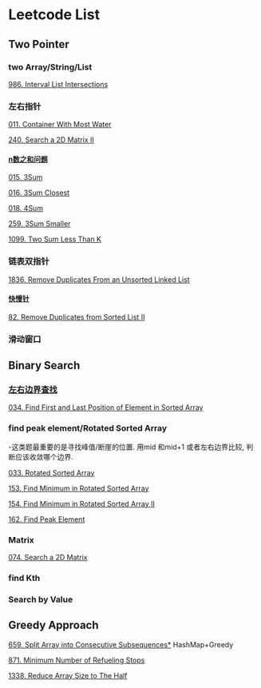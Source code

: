# Leetcode List
## Two Pointer
### two Array/String/List
[986. Interval List Intersections](https://github.com/youdanzh/Leetcode/blob/main/TwoPointers/LCproblems/986.%20Interval%20List%20Intersections.java)
### 左右指针
[011. Container With Most Water](https://github.com/youdanzh/Leetcode/blob/main/TwoPointers/LCproblems/011.%20Container%20With%20Most%20Water.java)

[240. Search a 2D Matrix II](https://github.com/youdanzh/Leetcode/blob/main/TwoPointers/LCproblems/240.%20Search%20a%202D%20Matrix%20II.java)

#### [n数之和问题](https://github.com/youdanzh/Leetcode/blob/main/TwoPointers/two_sum_template.java)
[015. 3Sum](https://github.com/youdanzh/Leetcode/blob/main/TwoPointers/LCproblems/015.3Sum.java)

[016. 3Sum Closest](https://github.com/youdanzh/Leetcode/blob/main/TwoPointers/LCproblems/016.3Sum%20closest.java)

[018. 4Sum](https://github.com/youdanzh/Leetcode/blob/main/TwoPointers/LCproblems/18.%204Sum.java)

[259. 3Sum Smaller](https://github.com/youdanzh/Leetcode/blob/main/TwoPointers/LCproblems/259.3Sum%20Smaller.java)

[1099. Two Sum Less Than K](https://github.com/youdanzh/Leetcode/blob/main/TwoPointers/LCproblems/1099.%20Two%20Sum%20Less%20Than%20K.java)
### 链表双指针
[1836. Remove Duplicates From an Unsorted Linked List](https://github.com/youdanzh/Leetcode/blob/main/TwoPointers/LCproblems/1836.%20Remove%20Duplicates%20From%20an%20Unsorted%20Linked%20List.java)
#### [快慢针](https://github.com/youdanzh/Leetcode/blob/main/TwoPointers/Fast_slow.java)
[82. Remove Duplicates from Sorted List II](https://github.com/youdanzh/Leetcode/blob/main/TwoPointers/LCproblems/82.%20Remove%20Duplicates%20from%20Sorted%20List%20II.java)
### 滑动窗口
## Binary Search
### [左右边界查找](https://github.com/youdanzh/Leetcode/blob/main/BinarySearch/left_right_bound_template.java)
[034. Find First and Last Position of Element in Sorted Array](https://github.com/youdanzh/Leetcode/blob/main/BinarySearch/LCproblems/034.Find%20First%20and%20Last%20Position%20of%20Element%20in%20Sorted%20Array.java)
### find peak element/Rotated Sorted Array
-这类题最重要的是寻找峰值/断崖的位置. 用mid 和mid+1 或者左右边界比较, 判断应该收敛哪个边界.

[033. Rotated Sorted Array](https://github.com/youdanzh/Leetcode/blob/main/BinarySearch/LCproblems/033.Search%20in%20Rotated%20Sorted%20Array.java) 


[153. Find Minimum in Rotated Sorted Array](https://github.com/youdanzh/Leetcode/blob/main/BinarySearch/LCproblems/153.%20Find%20Minimum%20in%20Rotated%20Sorted%20Array.java)

[154. Find Minimum in Rotated Sorted Array II](https://github.com/youdanzh/Leetcode/blob/main/BinarySearch/LCproblems/154.%20Find%20Minimum%20in%20Rotated%20Sorted%20Array%20II.java)

[162. Find Peak Element](https://github.com/youdanzh/Leetcode/blob/main/BinarySearch/LCproblems/162.%20Find%20Peak%20Element.java)
### Matrix
[074. Search a 2D Matrix](https://github.com/youdanzh/Leetcode/blob/main/BinarySearch/LCproblems/074.Search%20a%202D%20matrix.java)
### find Kth 

### Search by Value

## Greedy Approach
[659. Split Array into Consecutive Subsequences*](https://github.com/youdanzh/Leetcode/blob/main/Greedy/659.%20Split%20Array%20into%20Consecutive%20Subsequences*.java) HashMap+Greedy

[871. Minimum Number of Refueling Stops](https://github.com/youdanzh/Leetcode/blob/main/Greedy/871.%20Minimum%20Number%20of%20Refueling%20Stops.java)

[1338. Reduce Array Size to The Half](https://github.com/youdanzh/Leetcode/blob/main/Greedy/1338.%20Reduce%20Array%20Size%20to%20The%20Half.java)

